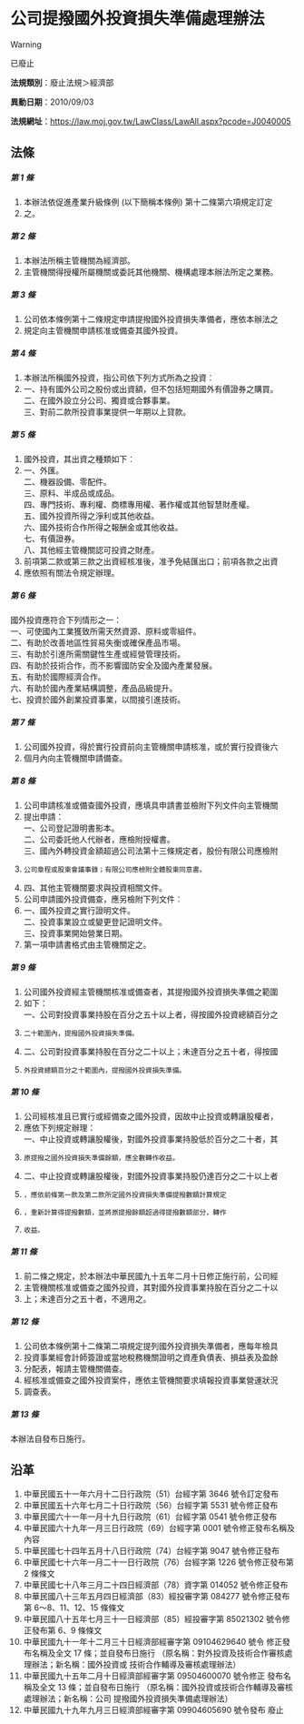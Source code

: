 # 公司提撥國外投資損失準備處理辦法


> [!WARNING]
> 已廢止


**法規類別**：廢止法規＞經濟部

**異動日期**：2010/09/03  

**法規網址**：https://law.moj.gov.tw/LawClass/LawAll.aspx?pcode=J0040005



## 法條
##### 第 1 條
1. 本辦法依促進產業升級條例 (以下簡稱本條例) 第十二條第六項規定訂定
1. 之。

##### 第 2 條
1. 本辦法所稱主管機關為經濟部。
1. 主管機關得授權所屬機關或委託其他機關、機構處理本辦法所定之業務。

##### 第 3 條
1. 公司依本條例第十二條規定申請提撥國外投資損失準備者，應依本辦法之
1. 規定向主管機關申請核准或備查其國外投資。

##### 第 4 條
1. 本辦法所稱國外投資，指公司依下列方式所為之投資︰
1. 一、持有國外公司之股份或出資額，但不包括短期國外有價證券之購買。  
二、在國外設立分公司、獨資或合夥事業。  
三、對前二款所投資事業提供一年期以上貸款。

##### 第 5 條
1. 國外投資，其出資之種類如下︰
1. 一、外匯。  
二、機器設備、零配件。  
三、原料、半成品或成品。  
四、專門技術、專利權、商標專用權、著作權或其他智慧財產權。  
五、國外投資所得之淨利或其他收益。  
六、國外技術合作所得之報酬金或其他收益。  
七、有價證券。  
八、其他經主管機關認可投資之財產。
1. 前項第二款或第三款之出資經核准後，准予免結匯出口；前項各款之出資
1. 應依照有關法令規定辦理。

##### 第 6 條
國外投資應符合下列情形之一：  
一、可使國內工業獲致所需天然資源、原料或零組件。  
二、有助於改善地區性貿易失衡或確保產品市場。  
三、有助於引進所需關鍵性生產或經營管理技術。  
四、有助於技術合作，而不影響國防安全及國內產業發展。  
五、有助於國際經濟合作。  
六、有助於國內產業結構調整，產品品級提升。  
七、投資於國外創業投資事業，以間接引進技術。

##### 第 7 條
1. 公司國外投資，得於實行投資前向主管機關申請核准，或於實行投資後六
1. 個月內向主管機關申請備查。

##### 第 8 條
1. 公司申請核准或備查國外投資，應填具申請書並檢附下列文件向主管機關
1. 提出申請：  
一、公司登記證明書影本。  
二、公司委託他人代辦者，應檢附授權書。  
三、國內外轉投資金額超過公司法第十三條規定者，股份有限公司應檢附
1.     公司章程或股東會議事錄；有限公司應檢附全體股東同意書。
1. 四、其他主管機關要求與投資相關文件。
1. 公司申請國外投資備查，應另檢附下列文件︰
1. 一、國外投資之實行證明文件。  
二、投資事業設立或變更登記證明文件。  
三、投資事業開始營業日期。
1. 第一項申請書格式由主管機關定之。

##### 第 9 條
1. 公司國外投資經主管機關核准或備查者，其提撥國外投資損失準備之範圍
1. 如下：  
一、公司對投資事業持股在百分之五十以上者，得按國外投資總額百分之
1.     二十範圍內，提撥國外投資損失準備。
1. 二、公司對投資事業持股在百分之二十以上；未達百分之五十者，得按國
1.     外投資總額百分之十範圍內，提撥國外投資損失準備。

##### 第 10 條
1. 公司經核准且已實行或經備查之國外投資，因故中止投資或轉讓股權者，
1. 應依下列規定辦理：  
一、中止投資或轉讓股權後，對國外投資事業持股低於百分之二十者，其
1.     原提撥之國外投資損失準備餘額，應全數轉作收益。
1. 二、中止投資或轉讓股權後，對國外投資事業持股仍達百分之二十以上者
1.     ，應依前條第一款及第二款所定國外投資損失準備提撥數額計算規定
1.     ，重新計算得提撥數額，並將原提撥餘額超過得提撥數額部分，轉作
1.     收益。

##### 第 11 條
1. 前二條之規定，於本辦法中華民國九十五年二月十日修正施行前，公司經
1. 主管機關核准或備查之國外投資，其對國外投資事業持股在百分之二十以
1. 上；未達百分之五十者，不適用之。

##### 第 12 條
1. 公司依本條例第十二條第二項規定提列國外投資損失準備者，應每年檢具
1. 投資事業經會計師簽證或當地稅務機關證明之資產負債表、損益表及盈餘
1. 分配表，報請主管機關備查。
1. 經核准或備查之國外投資案件，應依主管機關要求填報投資事業營運狀況
1. 調查表。

##### 第 13 條
本辦法自發布日施行。

## 沿革
1. 中華民國五十一年六月十二日行政院（51）台經字第 3646 號令訂定發布
1. 中華民國五十六年七月二十日行政院（56）台經字第 5531 號令修正發布
1. 中華民國六十一年一月十九日行政院（61）台經字第 0541 號令修正發布
1. 中華民國六十九年一月三日行政院（69）台經字第 0001 號令修正發布名稱及內容
1. 中華民國七十四年五月十八日行政院（74）台經字第 9047 號令修正發布
1. 中華民國七十六年一月二十一日行政院（76）台經字第 1226 號令修正發布第 2  條條文
1. 中華民國七十八年三月二十四日經濟部（78）資字第 014052 號令修正發布
1. 中華民國八十三年五月四日經濟部（83）經投審字第 084277 號令修正發布第 6～8、11、12、15 條條文
1. 中華民國八十五年七月三十一日經濟部（85）經投審字第 85021302 號令修正發布第 6、9 條條文
1.  中華民國九十一年十二月三十日經濟部經審字第 09104629640  號令  修正發布名稱及全文 17 條；並自發布日施行  （原名稱：對外投資及技術合作審核處理辦法；新名稱：國外投資或  技術合作輔導及審核處理辦法）
1.  中華民國九十五年二月十日經濟部經審字第 09504600070  號令修正  發布名稱及全文 13 條；並自發布日施行  （原名稱：國外投資或技術合作輔導及審核處理辦法；新名稱：公司  提撥國外投資損失準備處理辦法）
1.  中華民國九十九年九月三日經濟部經審字第 09904605690  號令發布  廢止
